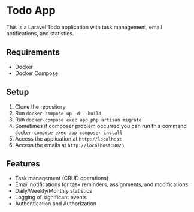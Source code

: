 # Todo App

This is a Laravel Todo application with task management, email notifications, and statistics.

## Requirements

-   Docker
-   Docker Compose

## Setup

1. Clone the repository
2. Run `docker-compose up -d --build`
3. Run `docker-compose exec app php artisan migrate`
4. Sometimes if composer problem occurred you can run this command `docker-compose exec app composer install`
5. Access the application at `http://localhost`
6. Access the emails at `http://localhost:8025`

## Features

-   Task management (CRUD operations)
-   Email notifications for task reminders, assignments, and modifications
-   Daily/Weekly/Monthly statistics
-   Logging of significant events
-   Authentication and Authorization




